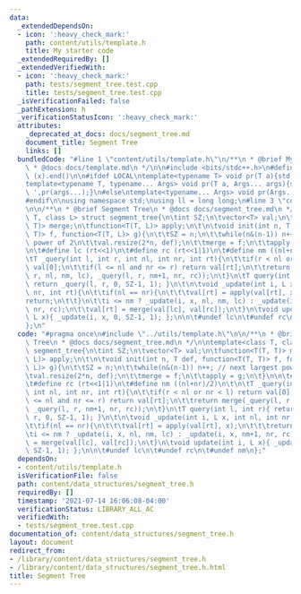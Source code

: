 ```yaml
---
data:
  _extendedDependsOn:
  - icon: ':heavy_check_mark:'
    path: content/utils/template.h
    title: My starter code
  _extendedRequiredBy: []
  _extendedVerifiedWith:
  - icon: ':heavy_check_mark:'
    path: tests/segment_tree.test.cpp
    title: tests/segment_tree.test.cpp
  _isVerificationFailed: false
  _pathExtension: h
  _verificationStatusIcon: ':heavy_check_mark:'
  attributes:
    _deprecated_at_docs: docs/segment_tree.md
    document_title: Segment Tree
    links: []
  bundledCode: "#line 1 \"content/utils/template.h\"\n/**\n * @brief My starter code\n\
    \ * @docs docs/template.md\n */\n\n#include <bits/stdc++.h>\n#define all(x) (x).begin(),\
    \ (x).end()\n\n#ifdef LOCAL\ntemplate<typename T> void pr(T a){std::cerr<<a<<std::endl;}\n\
    template<typename T, typename... Args> void pr(T a, Args... args){std::cerr<<a<<'\
    \ ',pr(args...);}\n#else\ntemplate<typename... Args> void pr(Args... args){}\n\
    #endif\n\nusing namespace std;\nusing ll = long long;\n#line 3 \"content/data_structures/segment_tree.h\"\
    \n\n/**\n * @brief Segment Tree\n * @docs docs/segment_tree.md\n */\n\ntemplate<class\
    \ T, class L> struct segment_tree{\n\tint SZ;\n\tvector<T> val;\n\tfunction<T(T,\
    \ T)> merge;\n\tfunction<T(T, L)> apply;\n\t\n\tvoid init(int n, T def, function<T(T,\
    \ T)> f, function<T(T, L)> g){\n\t\tSZ = n;\n\t\twhile(n&(n-1)) n++; // next largest\
    \ power of 2\n\t\tval.resize(2*n, def);\n\t\tmerge = f;\n\t\tapply = g;\n\t}\n\
    \n\t#define lc (rt<<1)\n\t#define rc (rt<<1|1)\n\t#define nm ((nl+nr)/2)\n\t\n\
    \tT _query(int l, int r, int nl, int nr, int rt){\n\t\tif(r < nl or nr < l) return\
    \ val[0];\n\t\tif(l <= nl and nr <= r) return val[rt];\n\t\treturn merge(_query(l,\
    \ r, nl, nm, lc), _query(l, r, nm+1, nr, rc));\n\t}\n\tT query(int l, int r){\
    \ return _query(l, r, 0, SZ-1, 1); }\n\t\n\tvoid _update(int i, L x, int nl, int\
    \ nr, int rt){\n\t\tif(nl == nr){\n\t\t\tval[rt] = apply(val[rt], x);\n\t\t\t\
    return;\n\t\t}\n\t\ti <= nm ? _update(i, x, nl, nm, lc) : _update(i, x, nm+1,\
    \ nr, rc);\n\t\tval[rt] = merge(val[lc], val[rc]);\n\t}\n\tvoid update(int i,\
    \ L x){ _update(i, x, 0, SZ-1, 1); };\n\n\t#undef lc\n\t#undef rc\n\t#undef nm\n\
    };\n"
  code: "#pragma once\n#include \"../utils/template.h\"\n\n/**\n * @brief Segment\
    \ Tree\n * @docs docs/segment_tree.md\n */\n\ntemplate<class T, class L> struct\
    \ segment_tree{\n\tint SZ;\n\tvector<T> val;\n\tfunction<T(T, T)> merge;\n\tfunction<T(T,\
    \ L)> apply;\n\t\n\tvoid init(int n, T def, function<T(T, T)> f, function<T(T,\
    \ L)> g){\n\t\tSZ = n;\n\t\twhile(n&(n-1)) n++; // next largest power of 2\n\t\
    \tval.resize(2*n, def);\n\t\tmerge = f;\n\t\tapply = g;\n\t}\n\n\t#define lc (rt<<1)\n\
    \t#define rc (rt<<1|1)\n\t#define nm ((nl+nr)/2)\n\t\n\tT _query(int l, int r,\
    \ int nl, int nr, int rt){\n\t\tif(r < nl or nr < l) return val[0];\n\t\tif(l\
    \ <= nl and nr <= r) return val[rt];\n\t\treturn merge(_query(l, r, nl, nm, lc),\
    \ _query(l, r, nm+1, nr, rc));\n\t}\n\tT query(int l, int r){ return _query(l,\
    \ r, 0, SZ-1, 1); }\n\t\n\tvoid _update(int i, L x, int nl, int nr, int rt){\n\
    \t\tif(nl == nr){\n\t\t\tval[rt] = apply(val[rt], x);\n\t\t\treturn;\n\t\t}\n\t\
    \ti <= nm ? _update(i, x, nl, nm, lc) : _update(i, x, nm+1, nr, rc);\n\t\tval[rt]\
    \ = merge(val[lc], val[rc]);\n\t}\n\tvoid update(int i, L x){ _update(i, x, 0,\
    \ SZ-1, 1); };\n\n\t#undef lc\n\t#undef rc\n\t#undef nm\n};"
  dependsOn:
  - content/utils/template.h
  isVerificationFile: false
  path: content/data_structures/segment_tree.h
  requiredBy: []
  timestamp: '2021-07-14 16:06:08-04:00'
  verificationStatus: LIBRARY_ALL_AC
  verifiedWith:
  - tests/segment_tree.test.cpp
documentation_of: content/data_structures/segment_tree.h
layout: document
redirect_from:
- /library/content/data_structures/segment_tree.h
- /library/content/data_structures/segment_tree.h.html
title: Segment Tree
---
```


